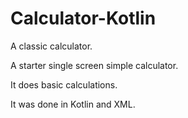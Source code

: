 # Calculator-Kotlin
A classic calculator.

A starter single screen simple calculator.

It does basic calculations.

It was done in Kotlin and XML.

